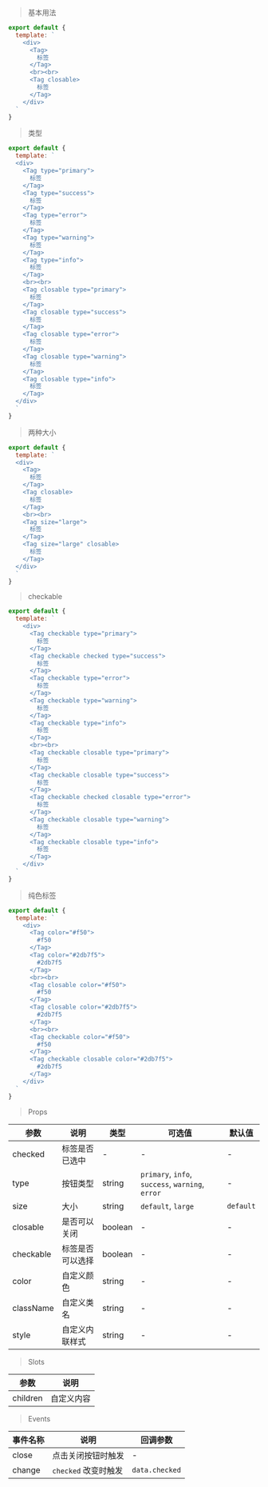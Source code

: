 > 基本用法

```js
export default {
  template: `
    <div>
      <Tag>
        标签
      </Tag>
      <br><br>
      <Tag closable>
        标签
      </Tag>
    </div>
  `
}
```

> 类型

```js
export default {
  template: `
  <div>
    <Tag type="primary">
      标签
    </Tag>
    <Tag type="success">
      标签
    </Tag>
    <Tag type="error">
      标签
    </Tag>
    <Tag type="warning">
      标签
    </Tag>
    <Tag type="info">
      标签
    </Tag>
    <br><br>
    <Tag closable type="primary">
      标签
    </Tag>
    <Tag closable type="success">
      标签
    </Tag>
    <Tag closable type="error">
      标签
    </Tag>
    <Tag closable type="warning">
      标签
    </Tag>
    <Tag closable type="info">
      标签
    </Tag>
  </div>
  `
}
```

> 两种大小

```js
export default {
  template: `
  <div>
    <Tag>
      标签
    </Tag>
    <Tag closable>
      标签
    </Tag>
    <br><br>
    <Tag size="large">
      标签
    </Tag>
    <Tag size="large" closable>
      标签
    </Tag>
  </div>
  `
}
```

> checkable

```js
export default {
  template: `
    <div>
      <Tag checkable type="primary">
        标签
      </Tag>
      <Tag checkable checked type="success">
        标签
      </Tag>
      <Tag checkable type="error">
        标签
      </Tag>
      <Tag checkable type="warning">
        标签
      </Tag>
      <Tag checkable type="info">
        标签
      </Tag>
      <br><br>
      <Tag checkable closable type="primary">
        标签
      </Tag>
      <Tag checkable closable type="success">
        标签
      </Tag>
      <Tag checkable checked closable type="error">
        标签
      </Tag>
      <Tag checkable closable type="warning">
        标签
      </Tag>
      <Tag checkable closable type="info">
        标签
      </Tag>
    </div>
  `
}
```

> 纯色标签

```js
export default {
  template: `
    <div>
      <Tag color="#f50">
        #f50
      </Tag>
      <Tag color="#2db7f5">
        #2db7f5
      </Tag>
      <br><br>
      <Tag closable color="#f50">
        #f50
      </Tag>
      <Tag closable color="#2db7f5">
        #2db7f5
      </Tag>
      <br><br>
      <Tag checkable color="#f50">
        #f50
      </Tag>
      <Tag checkable closable color="#2db7f5">
        #2db7f5
      </Tag>
    </div>
  `
}
```

> Props

参数 | 说明 | 类型 | 可选值 | 默认值
---|---|---|---|---
checked | 标签是否已选中 | - | - | -
type | 按钮类型 | string | `primary`, `info`, `success`, `warning`, `error` | -
size | 大小 | string | `default`, `large` | `default`
closable | 是否可以关闭 | boolean | - | -
checkable | 标签是否可以选择 | boolean | - | -
color | 自定义颜色 | string | - | -
className | 自定义类名 | string | - | -
style | 自定义内联样式 | string | - | -

> Slots

参数 | 说明
---|---
children | 自定义内容

> Events

事件名称 | 说明 | 回调参数
---|---|---
close | 点击关闭按钮时触发 | -
change | `checked` 改变时触发 | `data.checked`